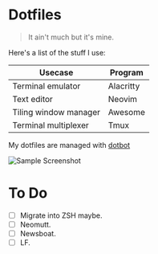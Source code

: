 # Dotfiles

> It ain't much but it's mine. 

Here's a list of the stuff I use:

| Usecase               | Program   |
|-----------------------|-----------|
| Terminal emulator     | Alacritty |
| Text editor           | Neovim    |
| Tiling window manager | Awesome   |
| Terminal multiplexer  | Tmux      |

My dotfiles are managed with [dotbot](https://github.com/anishathalye/dotbot)

![Sample Screenshot](https://i.imgur.com/fPRtSlE.png)

# To Do

- [ ] Migrate into ZSH maybe.
- [ ] Neomutt.
- [ ] Newsboat.
- [ ] LF.
